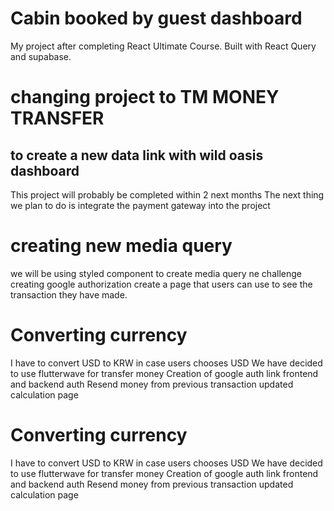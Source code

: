 # Cabin booked by guest dashboard

My project after completing React Ultimate Course.
Built with React Query and supabase.

# changing project to TM MONEY TRANSFER

## to create a new data link with wild oasis dashboard

This project will probably be completed within 2 next months
The next thing we plan to do is integrate the payment gateway into the project

# creating new media query

we will be using styled component to create media query
ne challenge
creating google authorization
create a page that users can use to see the transaction they have made.

# Converting currency

I have to convert USD to KRW in case users chooses USD
We have decided to use flutterwave for transfer money
Creation of google auth
link frontend and backend auth
Resend money from previous transaction
updated calculation page

# Converting currency

I have to convert USD to KRW in case users chooses USD
We have decided to use flutterwave for transfer money
Creation of google auth
link frontend and backend auth
Resend money from previous transaction
updated calculation page
